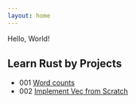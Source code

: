```yaml
---
layout: home
---
```


Hello, World!

## Learn Rust by Projects

- 001 [Word counts](docs/rust/word-count)
- 002 [Implement Vec from Scratch](docs/rust/impl-vec)
